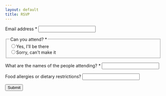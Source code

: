 ```yaml
---
layout: default
title: RSVP
---
```


<form class="form" method="post" action="https://docs.google.com/forms/u/0/d/e/1FAIpQLSeZGELk-QKAFeyqbeHcb6BwopYzkbblbkn-o-x4CPP9CzQS1w/formResponse">
    <p>
        <label for="id1.1">Email address <span class="required">*</span></label>
        <input type="email" name="emailAddress" id="id1.1" required />
    </p>
    <fieldset>
        <legend>Can you attend? <span class="required">*</span></legend>
        <label for="id2.1"><input type="radio" name="entry.877086558" value="Yes, I'll be there" id="id2.1" required />Yes, I'll be there</label><br/>
        <label for="id2.2"><input type="radio" name="entry.877086558" value="Sorry, can't make it" id="id2.2" required />Sorry, can't make it</label><br/>
    </fieldset>
    <p>
        <label for="id3.1">What are the names of the people attending? <span class="required">*</span></label>
        <input type="text" name="entry.1498135098" id="id3.1" required />
    </p>
    <p>
        <label for="id5.1">Food allergies or dietary restrictions?</label>
        <input type="text" name="entry.2606285" id="id5.1" />
    </p>
    <input type="submit">
</form>

